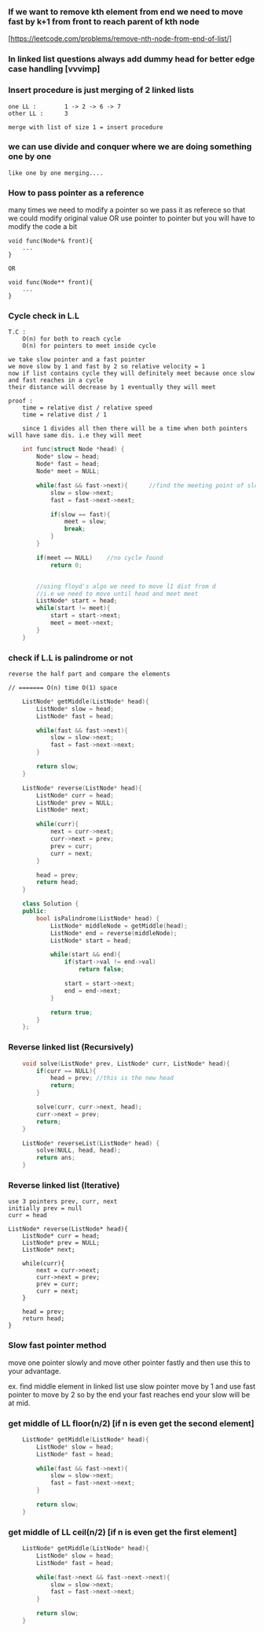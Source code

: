 ### If we want to remove kth element from end we need to move fast by k+1 from front to reach parent of kth node
[https://leetcode.com/problems/remove-nth-node-from-end-of-list/]




### In linked list questions always add dummy head for better edge case handling [vvvimp]




### Insert procedure is just merging of 2 linked lists
	one LL : 		1 -> 2 -> 6 -> 7
	other LL : 		3

	merge with list of size 1 = insert procedure




### we can use divide and conquer where we are doing something one by one
	like one by one merging....





### How to pass pointer as a reference
many times we need to modify a pointer so we pass it as referece so that we could modify original value
OR
use pointer to pointer but you will have to modify the code a bit


	void func(Node*& front){
		...
	}

	OR

	void func(Node** front){
		...
	}



### Cycle check in L.L

	T.C :
		O(n) for both to reach cycle
		O(n) for pointers to meet inside cycle

	we take slow pointer and a fast pointer
	we move slow by 1 and fast by 2 so relative velocity = 1
	now if list contains cycle they will definitely meet because once slow and fast reaches in a cycle
	their distance will decrease by 1 eventually they will meet 

	proof : 
		time = relative dist / relative speed
		time = relative dist / 1

		since 1 divides all then there will be a time when both pointers will have same dis. i.e they will meet

```c++
	int func(struct Node *head) {
		Node* slow = head;
		Node* fast = head;
		Node* meet = NULL;

		while(fast && fast->next){		//find the meeting point of slow and fast
			slow = slow->next;
			fast = fast->next->next;

			if(slow == fast){
				meet = slow;
				break;
			}
		}

		if(meet == NULL)	//no cycle found
			return 0;


        //using floyd's algo we need to move l1 dist from d 
		//i.e we need to move until head and meet meet
		ListNode* start = head;
		while(start != meet){
			start = start->next;
			meet = meet->next;
		}
	}
```



### check if L.L is palindrome or not
	reverse the half part and compare the elements

	// ======= O(n) time O(1) space

```c++
	ListNode* getMiddle(ListNode* head){
		ListNode* slow = head;
		ListNode* fast = head;

		while(fast && fast->next){
			slow = slow->next;
			fast = fast->next->next;
		}

		return slow;
	}

	ListNode* reverse(ListNode* head){
		ListNode* curr = head;
		ListNode* prev = NULL;
		ListNode* next;

		while(curr){
			next = curr->next;
			curr->next = prev;
			prev = curr;
			curr = next;
		}

		head = prev;
		return head;
	}

	class Solution {
	public:
		bool isPalindrome(ListNode* head) {
			ListNode* middleNode = getMiddle(head);
			ListNode* end = reverse(middleNode);
			ListNode* start = head;

			while(start && end){
				if(start->val != end->val)
					return false;

				start = start->next;
				end = end->next;
			}

			return true;
		}
	};
```


### Reverse linked list (Recursively)

```c++
	void solve(ListNode* prev, ListNode* curr, ListNode* head){
		if(curr == NULL){
			head = prev; //this is the new head
			return;
		}

		solve(curr, curr->next, head);
		curr->next = prev;
		return;
	}

    ListNode* reverseList(ListNode* head) {
		solve(NULL, head, head);
		return ans;
    }
```



### Reverse linked list (Iterative)
	use 3 pointers prev, curr, next
	initially prev = null
	curr = head

	ListNode* reverse(ListNode* head){
		ListNode* curr = head;
		ListNode* prev = NULL;
		ListNode* next;

		while(curr){
			next = curr->next;
			curr->next = prev;
			prev = curr;
			curr = next;
		}

		head = prev;
		return head;
	}


### Slow fast pointer method

move one pointer slowly and move other pointer fastly and then use this to your advantage.

ex. find middle element in linked list
	use slow pointer move by 1 and use fast pointer to move by 2 so by the end your fast reaches end your slow will be at mid.


### get middle of LL floor(n/2)          [if n is even get the second element]

```c++
	ListNode* getMiddle(ListNode* head){
		ListNode* slow = head;
		ListNode* fast = head;

		while(fast && fast->next){
			slow = slow->next;
			fast = fast->next->next;
		}

		return slow;
	}
```

### get middle of LL ceil(n/2)		[if n is even get the first element]

```c++
	ListNode* getMiddle(ListNode* head){
		ListNode* slow = head;
		ListNode* fast = head;

		while(fast->next && fast->next->next){
			slow = slow->next;
			fast = fast->next->next;
		}

		return slow;
	}
```